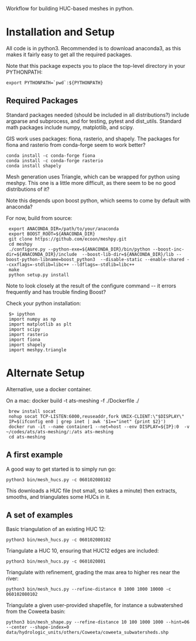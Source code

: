 Workflow for building HUC-based meshes in python.

Installation and Setup
========================
All code is in python3.  Recommended is to download anaconda3, as this
makes it fairly easy to get all the required packages.

Note that this package expects you to place the top-level directory in your PYTHONPATH:

    export PYTHONPATH=`pwd`:${PYTHONPATH}

Required Packages
-------------------

Standard packages needed (should be included in all distributions?) include argparse and subprocess, and for testing, pytest and dist_utils.
Standard math packages include numpy, matplotlib, and scipy.

GIS work uses packages: fiona, rasterio, and shapely.
The packages for fiona and rasterio from conda-forge seem to work better?

    conda install -c conda-forge fiona
    conda install -c conda-forge rasterio
    conda install shapely

Mesh generation uses Triangle, which can be wrapped for python using
meshpy.  This one is a little more difficult, as there seem to be no
good distributions of it?


Note this depends upon boost python, which seems to come by default
with anaconda?

For now, build from source:

     export ANACONDA_DIR=/path/to/your/anaconda
     export BOOST_ROOT=${ANACONDA_DIR}
     git clone https://github.com/ecoon/meshpy.git
     cd meshpy
     ./configure.py --python-exe=${ANACONDA_DIR}/bin/python --boost-inc-dir=${ANACONDA_DIR}/include  --boost-lib-dir=${ANACONDA_DIR}/lib --boost-python-libname=boost_python3  --disable-static --enable-shared --cxxflags=-stdlib=libc++ --ldflags=-stdlib=libc++
     make
     python setup.py install

Note to look closely at the result of the configure command -- it
errors frequently and has trouble finding Boost?

Check your python installation:

     $> ipython
     import numpy as np
     import matplotlib as plt
     import scipy
     import rasterio
     import fiona
     import shapely
     import meshpy.triangle


Alternate Setup
==================
Alternative, use a docker container.

On a mac:
     docker build -t ats-meshing -f ./Dockerfile ./

     brew install socat
     nohup socat TCP-LISTEN:6000,reuseaddr,fork UNIX-CLIENT:\"$DISPLAY\"
     IP=$(ifconfig en0 | grep inet | awk '$1=="inet" {print $2}')
     docker run -it --name container1 --net=host --env DISPLAY=${IP}:0  -v ~/codes/ats/ats-meshing/:/ats ats-meshing
     cd ats-meshing


A first example
----------------

A good way to get started is to simply run go:

    python3 bin/mesh_hucs.py -c 060102080102

This downloads a HUC file (not small, so takes a minute) then
extracts, smooths, and triangulates some HUCs in it.

A set of examples
-------------------

Basic triangulation of an existing HUC 12:

    python3 bin/mesh_hucs.py -c 060102080102

Triangulate a HUC 10, ensuring that HUC12 edges are included:

    python3 bin/mesh_hucs.py -c 0601020801

Triangulate with refinement, grading the max area to higher res near the river:

    python3 bin/mesh_hucs.py --refine-distance 0 1000 1000 10000 -c 060102080102

Triangulate a given user-provided shapefile, for instance a subwatershed from the Coweeta basin:

    python3 bin/mesh_shape.py --refine-distance 10 100 1000 1000 --hint=06 --center --shape-index=0 data/hydrologic_units/others/Coweeta/coweeta_subwatersheds.shp            
